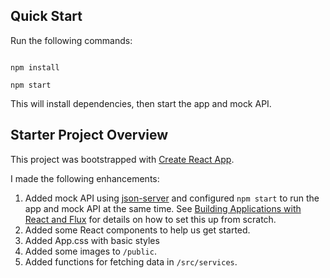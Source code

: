 ## Quick Start

Run the following commands:

```

npm install

npm start

```

This will install dependencies, then start the app and mock API.

## Starter Project Overview

This project was bootstrapped with [Create React App](https://github.com/facebook/create-react-app).

I made the following enhancements:

1. Added mock API using [json-server](https://github.com/typicode/json-server) and configured `npm start` to run the app and mock API at the same time. See [Building Applications with React and Flux](https://app.pluralsight.com/library/courses/react-flux-building-applications/table-of-contents) for details on how to set this up from scratch.
2. Added some React components to help us get started.
3. Added App.css with basic styles
4. Added some images to `/public`.
5. Added functions for fetching data in `/src/services`.
